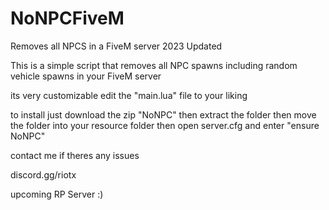 # NoNPCFiveM
Removes all NPCS in a FiveM server 2023 Updated

This is a simple script that removes all NPC spawns including random vehicle spawns in your FiveM server

its very customizable edit the "main.lua" file to your liking 

to install just download the zip "NoNPC" then extract the folder then move the folder into your resource folder then open server.cfg and enter "ensure NoNPC" 

contact me if theres any issues

discord.gg/riotx 

upcoming RP Server :)
